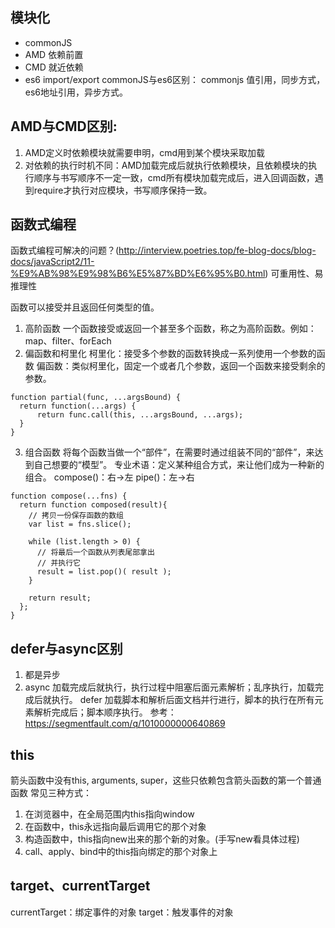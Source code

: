 ##  模块化
  * commonJS
  * AMD 依赖前置 
  * CMD 就近依赖
  * es6 import/export
commonJS与es6区别：
commonjs 值引用，同步方式，es6地址引用，异步方式。

## AMD与CMD区别:
1. AMD定义时依赖模块就需要申明，cmd用到某个模块采取加载
2. 对依赖的执行时机不同：AMD加载完成后就执行依赖模块，且依赖模块的执行顺序与书写顺序不一定一致，cmd所有模块加载完成后，进入回调函数，遇到require才执行对应模块，书写顺序保持一致。

## 函数式编程
函数式编程可解决的问题？(http://interview.poetries.top/fe-blog-docs/blog-docs/javaScript2/11-%E9%AB%98%E9%98%B6%E5%87%BD%E6%95%B0.html)
可重用性、易推理性

函数可以接受并且返回任何类型的值。
1. 高阶函数
  一个函数接受或返回一个甚至多个函数，称之为高阶函数。例如：map、filter、forEach
2. 偏函数和柯里化
  柯里化：接受多个参数的函数转换成一系列使用一个参数的函数
  偏函数：类似柯里化，固定一个或者几个参数，返回一个函数来接受剩余的参数。
  ```
  function partial(func, ...argsBound) {
    return function(...args) {
        return func.call(this, ...argsBound, ...args);
    }
  }
  ```
3. 组合函数
  将每个函数当做一个“部件”，在需要时通过组装不同的“部件”，来达到自己想要的“模型”。
  专业术语：定义某种组合方式，来让他们成为一种新的组合。
  compose()：右->左
  pipe()：左->右
  ```
  function compose(...fns) {
    return function composed(result){
      // 拷贝一份保存函数的数组
      var list = fns.slice();

      while (list.length > 0) {
        // 将最后一个函数从列表尾部拿出
        // 并执行它
        result = list.pop()( result );
      }

      return result;
    };
  }
  ```
## defer与async区别
1. 都是异步
2. async 加载完成后就执行，执行过程中阻塞后面元素解析；乱序执行，加载完成后就执行。
   defer 加载脚本和解析后面文档并行进行，脚本的执行在所有元素解析完成后；脚本顺序执行。
参考：https://segmentfault.com/q/1010000000640869

## this
箭头函数中没有this, arguments, super，这些只依赖包含箭头函数的第一个普通函数
常见三种方式：
1. 在浏览器中，在全局范围内this指向window
2. 在函数中，this永远指向最后调用它的那个对象
3. 构造函数中，this指向new出来的那个新的对象。(手写new看具体过程)
4. call、apply、bind中的this指向绑定的那个对象上

## target、currentTarget
currentTarget：绑定事件的对象
target：触发事件的对象